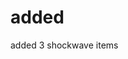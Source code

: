 <!--
  id: 267
  date: 2003-10-17
  modified: 2014-08-15
  slug: added
  type: post
  excerpt: <p>added 3 shockwave items</p>
  categories: admin, Director
  tags: 
  inCv: 
  inPortfolio: 
  dateFrom: 
  dateTo: 
-->

# added

<p>added 3 shockwave items</p>
